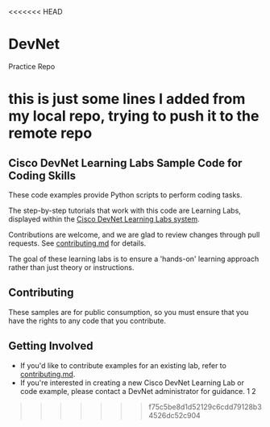 <<<<<<< HEAD
# DevNet
Practice Repo

this is just some lines I added from my local repo, trying to push it to the remote repo
=======
## Cisco DevNet Learning Labs Sample Code for Coding Skills

These code examples provide Python scripts to perform coding tasks.

The step-by-step tutorials that work with this code are Learning Labs, displayed within the [Cisco DevNet Learning Labs system](https://developer.cisco.com/learning).

Contributions are welcome, and we are glad to review changes through pull requests. See [contributing.md](contributing.md) for details.

The goal of these learning labs is to ensure a 'hands-on' learning approach rather than just theory or instructions.

## Contributing

These samples are for public consumption, so you must ensure that you have the rights to any code that you contribute.

## Getting Involved

* If you'd like to contribute examples for an existing lab, refer to [contributing.md](contributing.md).
* If you're interested in creating a new Cisco DevNet Learning Lab or code example, please contact a DevNet administrator for guidance.
1 2
>>>>>>> f75c5be8d1d52129c6cdd79128b34526dc52c904
